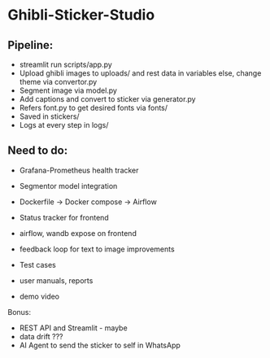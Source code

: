 # Ghibli-Sticker-Studio

## Pipeline:
- streamlit run scripts/app.py
- Upload ghibli images to uploads/ and rest data in variables else, change theme via convertor.py
- Segment image via model.py
- Add captions and convert to sticker via generator.py
- Refers font.py to get desired fonts via fonts/
- Saved in stickers/
- Logs at every step in logs/

## Need to do:
- Grafana-Prometheus health tracker

- Segmentor model integration

- Dockerfile -> Docker compose -> Airflow

- Status tracker for frontend

- airflow, wandb expose on frontend

- feedback loop for text to image improvements

- Test cases

- user manuals, reports

- demo video

Bonus:
- REST API and Streamlit - maybe
- data drift ???
- AI Agent to send the sticker to self in WhatsApp
